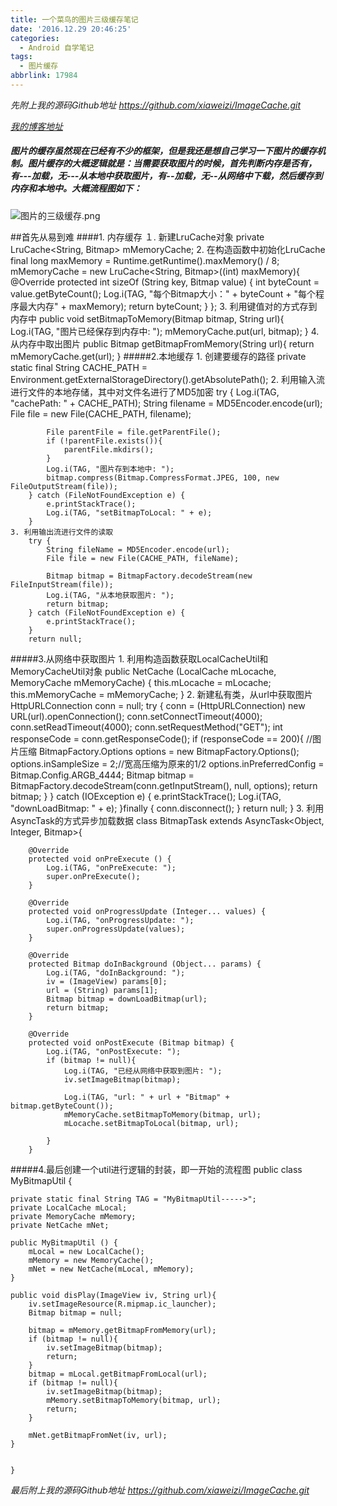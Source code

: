 ```yaml
---
title: 一个菜鸟的图片三级缓存笔记
date: '2016.12.29 20:46:25'
categories:
  - Android 自学笔记
tags:
  - 图片缓存
abbrlink: 17984
---
```


*先附上我的源码Github地址 
https://github.com/xiaweizi/ImageCache.git*

*[我的博客地址](http://xiaweizi.cn/)*

<!-- more -->

##### 图片的缓存虽然现在已经有不少的框架，但是我还是想自己学习一下图片的缓存机制。图片缓存的大概逻辑就是：当需要获取图片的时候，首先判断**内存**是否有，有---加载，无---从**本地**中获取图片，有--加载，无--从网络中下载，然后缓存到内存和本地中。大概流程图如下：


![图片的三级缓存.png](http://upload-images.jianshu.io/upload_images/4043475-2af93392e70190ab.png?imageMogr2/auto-orient/strip%7CimageView2/2/w/1240)

##首先从易到难
####1. 内存缓存
	１. 新建LruCache对象
	private LruCache<String, Bitmap> mMemoryCache;
	2. 在构造函数中初始化LruCache
	        final long maxMemory = Runtime.getRuntime().maxMemory() / 8;
	        mMemoryCache = new LruCache<String, Bitmap>((int) maxMemory){
	            @Override
	            protected int sizeOf (String key, Bitmap value) {
	                int byteCount = value.getByteCount();
	                Log.i(TAG, "每个Bitmap大小：" + byteCount + "每个程序最大内存" + maxMemory);
	                return byteCount;
	            }
	        };
	3. 利用键值对的方式存到内存中
	    public void setBitmapToMemory(Bitmap bitmap, String url){
	        Log.i(TAG, "图片已经保存到内存中: ");
	        mMemoryCache.put(url, bitmap);
	    }
	4. 从内存中取出图片
	    public Bitmap getBitmapFromMemory(String url){
	        return mMemoryCache.get(url);
        }
#####2.本地缓存
	1. 创建要缓存的路径
	private static final String CACHE_PATH = Environment.getExternalStorageDirectory().getAbsolutePath();
	2. 利用输入流进行文件的本地存储，其中对文件名进行了MD5加密
        try {
            Log.i(TAG, "cachePath: " + CACHE_PATH);
            String filename = MD5Encoder.encode(url);
            File file = new File(CACHE_PATH, filename);

            File parentFile = file.getParentFile();
            if (!parentFile.exists()){
                parentFile.mkdirs();
            }
            Log.i(TAG, "图片存到本地中: ");
            bitmap.compress(Bitmap.CompressFormat.JPEG, 100, new FileOutputStream(file));
        } catch (FileNotFoundException e) {
            e.printStackTrace();
            Log.i(TAG, "setBitmapToLocal: " + e);
        }
	3. 利用输出流进行文件的读取
        try {
            String fileName = MD5Encoder.encode(url);
            File file = new File(CACHE_PATH, fileName);

            Bitmap bitmap = BitmapFactory.decodeStream(new FileInputStream(file));
            Log.i(TAG, "从本地获取图片: ");
            return bitmap;
        } catch (FileNotFoundException e) {
            e.printStackTrace();
        }
        return null;
#####3.从网络中获取图片
	1. 利用构造函数获取LocalCacheUtil和MemoryCacheUtil对象
    public NetCache (LocalCache mLocache, MemoryCache mMemoryCache) {
        this.mLocache = mLocache;
        this.mMemoryCache = mMemoryCache;
    }
	2. 新建私有类，从url中获取图片
            HttpURLConnection conn = null;
            try {
                conn = (HttpURLConnection) new URL(url).openConnection();
                conn.setConnectTimeout(4000);
                conn.setReadTimeout(4000);
                conn.setRequestMethod("GET");
                int responseCode = conn.getResponseCode();
                if (responseCode == 200){
                    //图片压缩
                    BitmapFactory.Options options = new BitmapFactory.Options();
                    options.inSampleSize = 2;//宽高压缩为原来的1/2
                    options.inPreferredConfig = Bitmap.Config.ARGB_4444;
                    Bitmap bitmap = BitmapFactory.decodeStream(conn.getInputStream(), null, options);
                    return bitmap;
                }
            } catch (IOException e) {
                e.printStackTrace();
                Log.i(TAG, "downLoadBitmap: " + e);
            }finally {
                conn.disconnect();
            }
        return null;
        }
	3. 利用AsyncTask的方式异步加载数据
    class BitmapTask extends AsyncTask<Object, Integer, Bitmap>{

        @Override
        protected void onPreExecute () {
            Log.i(TAG, "onPreExecute: ");
            super.onPreExecute();
        }

        @Override
        protected void onProgressUpdate (Integer... values) {
            Log.i(TAG, "onProgressUpdate: ");
            super.onProgressUpdate(values);
        }

        @Override
        protected Bitmap doInBackground (Object... params) {
            Log.i(TAG, "doInBackground: ");
            iv = (ImageView) params[0];
            url = (String) params[1];
            Bitmap bitmap = downLoadBitmap(url);
            return bitmap;
        }

        @Override
        protected void onPostExecute (Bitmap bitmap) {
            Log.i(TAG, "onPostExecute: ");
            if (bitmap != null){
                Log.i(TAG, "已经从网络中获取到图片: ");
                iv.setImageBitmap(bitmap);

                Log.i(TAG, "url: " + url + "Bitmap" + bitmap.getByteCount());
                mMemoryCache.setBitmapToMemory(bitmap, url);
                mLocache.setBitmapToLocal(bitmap, url);

            }
        }
#####4.最后创建一个util进行逻辑的封装，即一开始的流程图
    public class MyBitmapUtil {

    private static final String TAG = "MyBitmapUtil----->";
    private LocalCache mLocal;
    private MemoryCache mMemory;
    private NetCache mNet;

    public MyBitmapUtil () {
        mLocal = new LocalCache();
        mMemory = new MemoryCache();
        mNet = new NetCache(mLocal, mMemory);
    }

    public void disPlay(ImageView iv, String url){
        iv.setImageResource(R.mipmap.ic_launcher);
        Bitmap bitmap = null;

        bitmap = mMemory.getBitmapFromMemory(url);
        if (bitmap != null){
            iv.setImageBitmap(bitmap);
            return;
        }
        bitmap = mLocal.getBitmapFromLocal(url);
        if (bitmap != null){
            iv.setImageBitmap(bitmap);
            mMemory.setBitmapToMemory(bitmap, url);
            return;
        }

        mNet.getBitmapFromNet(iv, url);
    }


    }

*最后附上我的源码Github地址 
https://github.com/xiaweizi/ImageCache.git*
